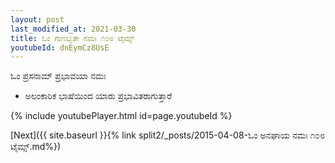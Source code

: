```yaml
---
layout: post
last_modified_at: 2021-03-30
title: ಓಂ ಗುಣಭೃತೇ ನಮಃ ೧೦೮ ಟೈಮ್ಸ್
youtubeId: dnEymCz8UsE
---
```

 
 
 ಓಂ ಪ್ರಸನಾಮ್ ಪ್ರಭಾವಯಾ ನಮಃ  
 
 -  ಅಲಂಕಾರಿಕ ಭಾಷೆಯಿಂದ ಯಾರು ಪ್ರಭಾವಿತರಾಗುತ್ತಾರೆ 
 
  
 
  
 
 
 
 
 
 


{% include youtubePlayer.html id=page.youtubeId %}
 
[Next]({{ site.baseurl }}{% link  split2/_posts/2015-04-08-ಓಂ ಅನಘಾಯ ನಮಃ ೧೦೮ ಟೈಮ್ಸ್.md%})
 
